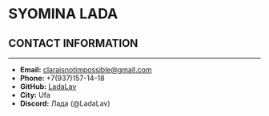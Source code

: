 # **SYOMINA LADA**

## **CONTACT INFORMATION**
--------------------------
+ **Email:** claraisnotimpossible@gmail.com
+ **Phone:** +7(937)157-14-18
+ **GitHub:** [LadaLav](https://github.com/LadaLav)
+ **City:** Ufa
+ **Discord:** Лада (@LadaLav)